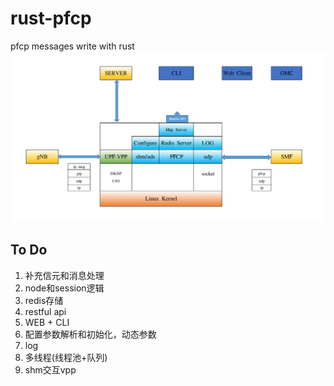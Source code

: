 # rust-pfcp
pfcp messages write with rust
![upf](/assets/upf.png)

## To Do

1. 补充信元和消息处理
2. node和session逻辑
3. redis存储
4. restful api
5. WEB + CLI
6. 配置参数解析和初始化，动态参数
7. log
8. 多线程(线程池+队列)
9. shm交互vpp
